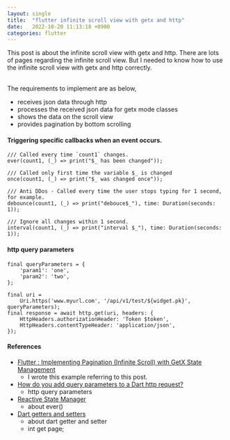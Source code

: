 ```yaml
---
layout: single
title:  "flutter infinite scroll view with getx and http"
date:   2022-10-20 11:13:18 +0900
categories: flutter
---
```



This post is about the infinite scroll view with getx and http.
There are lots of pages regarding the infinite scroll view. 
But I needed to know how to use the infinite scroll view with getx and http correctly.

<br>
The requirements to implement are as below,

* receives json data through http
* processes the received json data for getx mode classes
* shows the data on the scroll view
* provides pagination by bottom scrolling





#### Triggering specific callbacks when an event occurs.
    /// Called every time `count1` changes.
    ever(count1, (_) => print("$_ has been changed"));

    /// Called only first time the variable $_ is changed
    once(count1, (_) => print("$_ was changed once"));
    
    /// Anti DDos - Called every time the user stops typing for 1 second, for example.
    debounce(count1, (_) => print("debouce$_"), time: Duration(seconds: 1));
    
    /// Ignore all changes within 1 second.
    interval(count1, (_) => print("interval $_"), time: Duration(seconds: 1));

#### http query parameters

    final queryParameters = {
        'param1': 'one',
        'param2': 'two',
    };

    final uri =
        Uri.https('www.myurl.com', '/api/v1/test/${widget.pk}', queryParameters);
    final response = await http.get(uri, headers: {
        HttpHeaders.authorizationHeader: 'Token $token',
        HttpHeaders.contentTypeHeader: 'application/json',
    });

#### References
* [Flutter : Implementing Pagination (Infinite Scroll) with GetX State Management](https://anangnugraha.medium.com/flutter-implementing-pagination-with-getx-state-management-6b824b1e1eb5)
  * I wrote this example referring to this post.
* [How do you add query parameters to a Dart http request?](https://stackoverflow.com/questions/52824388/how-do-you-add-query-parameters-to-a-dart-http-request)
  * http query parameters
* [Reactive State Manager](https://chornthorn.github.io/getx-docs/state-management/reactive-state-manager/index/)
  * about ever()
* [Dart getters and setters](https://dev.to/newtonmunene_yg/dart-getters-and-setters-1c8f)
  * about dart getter and setter
  * int get page;
